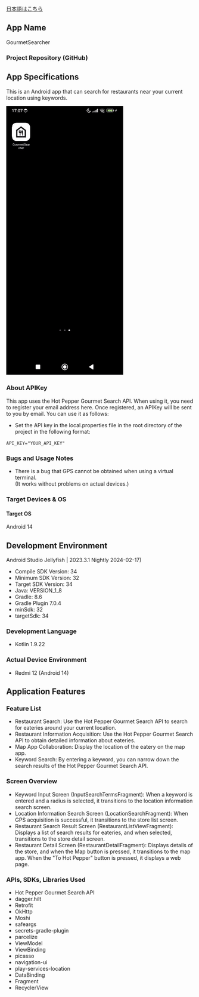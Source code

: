 [日本語はこちら](https://github.com/0v0d/GourmetSearcher/blob/master/docs/README-ja.md)
## App Name

GourmetSearcher

### Project Repository (GitHub)

## App Specifications

This is an Android app that can search for restaurants near your current location using keywords.

<img src="docs/app.gif" width="314" alt="App demo video">

### About APIKey

This app uses the Hot Pepper Gourmet Search API.
When using it, you need to register your email address here.
Once registered, an APIKey will be sent to you by email. You can use it as follows:

- Set the API key in the local.properties file in the root directory of the project in the following format:

```properties
API_KEY="YOUR_API_KEY"
```

### Bugs and Usage Notes

- There is a bug that GPS cannot be obtained when using a virtual terminal.</br>
  (It works without problems on actual devices.)

### Target Devices & OS

#### Target OS

Android 14

## Development Environment

Android Studio Jellyfish | 2023.3.1 Nightly 2024-02-17)

- Compile SDK Version: 34
- Minimum SDK Version: 32
- Target SDK Version: 34
- Java: VERSION_1_8
- Gradle: 8.6
- Gradle Plugin 7.0.4
- minSdk: 32
- targetSdk: 34

### Development Language

- Kotlin 1.9.22

### Actual Device Environment

- Redmi 12 (Android 14)

## Application Features

### Feature List

- Restaurant Search: Use the Hot Pepper Gourmet Search API to search for eateries around your current location.
- Restaurant Information Acquisition: Use the Hot Pepper Gourmet Search API to obtain detailed information about eateries.
- Map App Collaboration: Display the location of the eatery on the map app.
- Keyword Search: By entering a keyword, you can narrow down the search results of the Hot Pepper Gourmet Search API.

### Screen Overview

- Keyword Input Screen (InputSearchTermsFragment): When a keyword is entered and a radius is selected, it transitions to the location information search screen.
- Location Information Search Screen (LocationSearchFragment): When GPS acquisition is successful, it transitions to the store list screen.
- Restaurant Search Result Screen (RestaurantListViewFragment): Displays a list of search results for eateries, and when selected, transitions to the store detail screen.
- Restaurant Detail Screen (RestaurantDetailFragment): Displays details of the store, and when the Map button is pressed, it transitions to the map app. When the "To Hot Pepper" button is pressed, it displays a web page.

### APIs, SDKs, Libraries Used

- Hot Pepper Gourmet Search API
- dagger.hilt
- Retrofit
- OkHttp
- Moshi
- safeargs
- secrets-gradle-plugin
- parcelize
- ViewModel
- ViewBinding
- picasso
- navigation-ui
- play-services-location
- DataBinding
- Fragment
- RecyclerView
